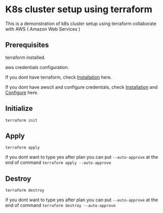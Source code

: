 # K8s cluster setup using terraform
This is a demonstration of k8s cluster setup using terraform collaborate with AWS ( Amazon Web Services )
## Prerequisites
terraform installed.

aws credentials configuration.

If you dont have terraform, check [Installation](https://developer.hashicorp.com/terraform/tutorials/aws-get-started/install-cli) here.

If you dont have awscli and configure credentials, check [Installation](https://docs.aws.amazon.com/cli/latest/userguide/getting-started-install.html) and [Configure](https://docs.aws.amazon.com/cli/latest/reference/configure/) here.

## Initialize
```
terraform init
```
## Apply
```
terraform apply
```
if you dont want to type yes after plan you can put `--auto-approve` at the end of command `terraform apply --auto-approve`
## Destroy
```
terraform destroy
```
if you dont want to type yes after plan you can put `--auto-approve` at the end of command `terraform destroy --auto-approve`

